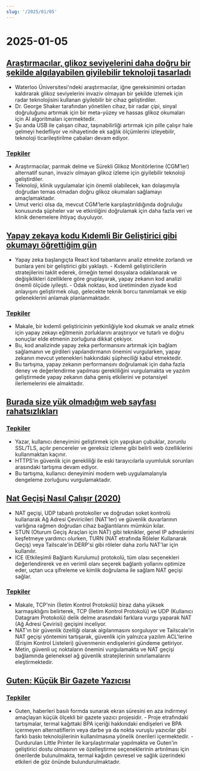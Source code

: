 ```yaml
---
slug: '/2025/01/05'
---
```


# 2025-01-05

## [Araştırmacılar, glikoz seviyelerini daha doğru bir şekilde algılayabilen giyilebilir teknoloji tasarladı](https://uwaterloo.ca/news/media/no-more-needles-tracking-blood-sugar-your-wrist)

- Waterloo Üniversitesi'ndeki araştırmacılar, iğne gereksinimini ortadan kaldırarak glikoz seviyelerini invaziv olmayan bir şekilde izlemek için radar teknolojisini kullanan giyilebilir bir cihaz geliştirdiler.
- Dr. George Shaker tarafından yönetilen cihaz, bir radar çipi, sinyal doğruluğunu artırmak için bir meta-yüzey ve hassas glikoz okumaları için AI algoritmaları içermektedir.
- Şu anda USB ile çalışan cihaz, taşınabilirliği artırmak için pille çalışır hale gelmeyi hedefliyor ve nihayetinde ek sağlık ölçümlerini izleyebilir, teknoloji ticarileştirilme çabaları devam ediyor.

### [Tepkiler](https://news.ycombinator.com/item?id=42599189)

- Araştırmacılar, parmak delme ve Sürekli Glikoz Monitörlerine (CGM'ler) alternatif sunan, invaziv olmayan glikoz izleme için giyilebilir teknoloji geliştirdiler.
- Teknoloji, klinik uygulamalar için önemli olabilecek, kan dolaşımıyla doğrudan temas olmadan doğru glikoz okumaları sağlamayı amaçlamaktadır.
- Umut verici olsa da, mevcut CGM'lerle karşılaştırıldığında doğruluğu konusunda şüpheler var ve etkinliğini doğrulamak için daha fazla veri ve klinik denemelere ihtiyaç duyuluyor.

## [Yapay zekaya kodu Kıdemli Bir Geliştirici gibi okumayı öğrettiğim gün](https://nmn.gl/blog/ai-senior-developer)

- Yapay zeka başlangıçta React kod tabanlarını analiz etmekte zorlandı ve bunlara yeni bir geliştirici gibi yaklaştı. - Kıdemli geliştiricilerin stratejilerini taklit ederek, örneğin temel dosyalara odaklanarak ve değişiklikleri özelliklere göre gruplayarak, yapay zekanın kod analizi önemli ölçüde iyileşti. - Odak noktası, kod üretiminden ziyade kod anlayışını geliştirmek olup, gelecekte teknik borcu tanımlamak ve ekip geleneklerini anlamak planlanmaktadır.

### [Tepkiler](https://news.ycombinator.com/item?id=42601847)

- Makale, bir kıdemli geliştiricinin yetkinliğiyle kod okumak ve analiz etmek için yapay zekayı eğitmenin zorluklarını araştırıyor ve tutarlı ve doğru sonuçlar elde etmenin zorluğuna dikkat çekiyor.
- Bu, kod analizinde yapay zeka performansını artırmak için bağlam sağlamanın ve girdileri yapılandırmanın önemini vurgularken, yapay zekanın mevcut yetenekleri hakkındaki şüpheciliği kabul etmektedir.
- Bu tartışma, yapay zekanın performansını doğrulamak için daha fazla deney ve değerlendirme yapılması gerekliliğini vurgulamakta ve yazılım geliştirmede yapay zekanın daha geniş etkilerini ve potansiyel ilerlemelerini ele almaktadır.

## [Burada size yük olmadığım web sayfası rahatsızlıkları](http://rachelbythebay.com/w/2025/01/04/cruft/)

### [Tepkiler](https://news.ycombinator.com/item?id=42599102)

- Yazar, kullanıcı deneyimini geliştirmek için yapışkan çubuklar, zorunlu SSL/TLS, açılır pencereler ve gereksiz izleme gibi belirli web özelliklerini kullanmaktan kaçınır.
- HTTPS'in güvenlik için gerekliliği ile eski tarayıcılarla uyumluluk sorunları arasındaki tartışma devam ediyor.
- Bu tartışma, kullanıcı deneyimini modern web uygulamalarıyla dengeleme zorluğunu vurgulamaktadır.

## [Nat Geçişi Nasıl Çalışır (2020)](https://tailscale.com/blog/how-nat-traversal-works)

- NAT geçişi, UDP tabanlı protokoller ve doğrudan soket kontrolü kullanarak Ağ Adresi Çeviricileri (NAT'ler) ve güvenlik duvarlarının varlığına rağmen doğrudan cihaz bağlantılarını mümkün kılar.
- STUN (Oturum Geçiş Araçları için NAT) gibi teknikler, genel IP adreslerini keşfetmeye yardımcı olurken, TURN (NAT etrafında Röleler Kullanarak Geçiş) veya Tailscale'in DERP'si gibi röleler daha zorlu NAT'lar için kullanılır.
- ICE (Etkileşimli Bağlantı Kurulumu) protokolü, tüm olası seçenekleri değerlendirerek ve en verimli olanı seçerek bağlantı yollarını optimize eder, uçtan uca şifreleme ve kimlik doğrulama ile sağlam NAT geçişi sağlar.

### [Tepkiler](https://news.ycombinator.com/item?id=42600846)

- Makale, TCP'nin (İletim Kontrol Protokolü) biraz daha yüksek karmaşıklığını belirterek, TCP (İletim Kontrol Protokolü) ve UDP (Kullanıcı Datagram Protokolü) delik delme arasındaki farklara vurgu yaparak NAT (Ağ Adresi Çevirisi) geçişini inceliyor.
- NAT'ın bir güvenlik özelliği olarak algılanmasını sorguluyor ve Tailscale'in NAT geçişi yöntemini tartışarak, güvenlik için yalnızca yazılım ACL'lerine (Erişim Kontrol Listeleri) güvenmenin endişelerini gündeme getiriyor.
- Metin, güvenli uç noktaların önemini vurgulamakta ve NAT geçişi bağlamında geleneksel ağ güvenlik stratejilerinin sınırlamalarını eleştirmektedir.

## [Guten: Küçük Bir Gazete Yazıcısı](https://amanvir.com/guten)

### [Tepkiler](https://news.ycombinator.com/item?id=42599599)

- Guten, haberleri basılı formda sunarak ekran süresini en aza indirmeyi amaçlayan küçük ölçekli bir gazete yazıcı projesidir. - Proje etrafındaki tartışmalar, termal kağıttaki BPA içeriği hakkındaki endişeleri ve BPA içermeyen alternatiflerin veya darbe ya da nokta vuruşlu yazıcılar gibi farklı baskı teknolojilerinin kullanılmasına yönelik önerileri içermektedir. - Durdurulan Little Printer ile karşılaştırmalar yapılmakta ve Guten'in geliştirici dostu olmasının ve özelleştirme seçeneklerinin artırılması için önerilerde bulunulmakta, termal kağıdın çevresel ve sağlık üzerindeki etkileri de göz önünde bulundurulmaktadır.

<head>
  <meta property="og:title" content="Araştırmacılar, glikoz seviyelerini daha doğru bir şekilde algılayabilen giyilebilir teknoloji tasarladı" />
  <meta property="og:type" content="website" />
  <meta property="og:image" content="https://og.cho.sh/api/og/?title=Ara%C5%9Ft%C4%B1rmac%C4%B1lar%2C%20glikoz%20seviyelerini%20daha%20do%C4%9Fru%20bir%20%C5%9Fekilde%20alg%C4%B1layabilen%20giyilebilir%20teknoloji%20tasarlad%C4%B1&subheading=5%20Ocak%202025%20Pazar%3A%20Hacker%20Haber%20%C3%96zeti" />
</head>
